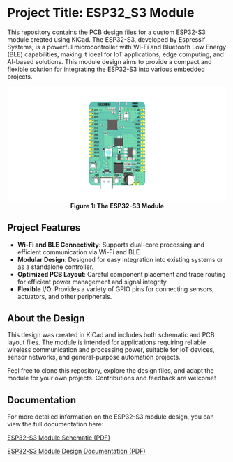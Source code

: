 # Project Title: **ESP32_S3 Module**

This repository contains the PCB design files for a custom ESP32-S3 module created using KiCad. The ESP32-S3, developed by Espressif Systems, is a powerful microcontroller with Wi-Fi and Bluetooth Low Energy (BLE) capabilities, making it ideal for IoT applications, edge computing, and AI-based solutions. This module design aims to provide a compact and flexible solution for integrating the ESP32-S3 into various embedded projects.
<p align="center">
    <img src="https://github.com/thynavy/ESP32S3_Module/blob/main/19.%20ESP32%20Module.png" />
    <br />
    <strong>Figure 1: The ESP32-S3 Module</strong>
</p>

##  Project Features

- **Wi-Fi and BLE Connectivity**: Supports dual-core processing and efficient communication via Wi-Fi and BLE.
- **Modular Design**: Designed for easy integration into existing systems or as a standalone controller.
- **Optimized PCB Layout**: Careful component placement and trace routing for efficient power management and signal integrity.
- **Flexible I/O**: Provides a variety of GPIO pins for connecting sensors, actuators, and other peripherals.

##  About the Design

This design was created in KiCad and includes both schematic and PCB layout files. The module is intended for applications requiring reliable wireless communication and processing power, suitable for IoT devices, sensor networks, and general-purpose automation projects.

Feel free to clone this repository, explore the design files, and adapt the module for your own projects. Contributions and feedback are welcome!

##  Documentation

For more detailed information on the ESP32-S3 module design, you can view the full documentation here:

[ESP32-S3 Module Schematic (PDF)](https://github.com/thynavy/ESP32S3_Module/blob/main/19.%20ESP32%20Module.pdf)

[ESP32-S3 Module Design Documentation (PDF)](https://github.com/thynavy/ESP32S3_Module/blob/main/esp32-s3-wroom-1_wroom-1u_datasheet_en.pdf)
